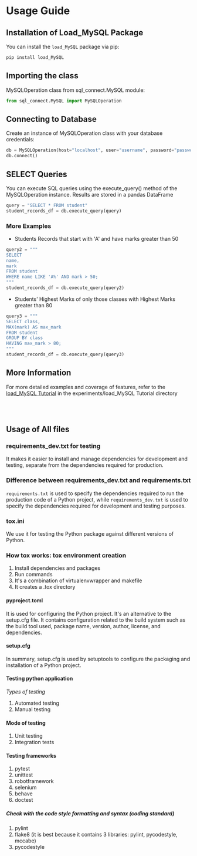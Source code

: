 # Usage Guide

## Installation of Load_MySQL Package
You can install the `load_MySQL` package via pip:

```bash
pip install load_MySQL
```

## Importing the class
MySQLOperation class from sql_connect.MySQL module:

```python
from sql_connect.MySQL import MySQLOperation
```

## Connecting to Database
Create an instance of MySQLOperation class with your database credentials:

```python
db = MySQLOperation(host="localhost", user="username", password="password", database="database name")
db.connect()
```

## SELECT Queries
You can execute SQL queries using the execute_query() method of the MySQLOperation instance. Results are stored in a pandas DataFrame

```python
query = "SELECT * FROM student"
student_records_df = db.execute_query(query)
```

### More Examples
- Students Records that start with 'A' and have marks greater than 50
  
```python
query2 = """
SELECT 
name,
mark 
FROM student 
WHERE name LIKE 'A%' AND mark > 50;
"""
student_records_df = db.execute_query(query2)
```

- Students' Highest Marks of only those classes with Highest Marks greater than 80
  
```python
query3 = """
SELECT class,
MAX(mark) AS max_mark
FROM student
GROUP BY class
HAVING max_mark > 80;
"""
student_records_df = db.execute_query(query3)
```

## More Information
For more detailed examples and coverage of features, refer to the [load_MySQL Tutorial](https://github.com/Meetpanchal58/SQL_Connect/blob/main/experiments/load_MySQL%20Tutorial.ipynb) in the experiments/load_MySQL Tutorial directory

<br><br>

## Usage of All files 

### requirements_dev.txt for testing
It makes it easier to install and manage dependencies for development and testing, separate from the dependencies required for production.

### Difference between requirements_dev.txt and requirements.txt

`requirements.txt` is used to specify the dependencies required to run the production code of a Python project, while `requirements_dev.txt` is used to specify the dependencies required for development and testing purposes.

### tox.ini
We use it for testing the Python package against different versions of Python.

### How tox works: tox environment creation
1. Install dependencies and packages 
2. Run commands
3. It's a combination of virtualenvwrapper and makefile
4. It creates a .tox directory

#### pyproject.toml
It is used for configuring the Python project. It's an alternative to the setup.cfg file. It contains configuration related to the build system such as the build tool used, package name, version, author, license, and dependencies.

#### setup.cfg
In summary, setup.cfg is used by setuptools to configure the packaging and installation of a Python project.

#### Testing python application
*Types of testing*
1. Automated testing 
2. Manual testing

#### Mode of testing
1. Unit testing
2. Integration tests

#### Testing frameworks
1. pytest
2. unittest
3. robotframework
4. selenium
5. behave
6. doctest

##### Check with the code style formatting and syntax (coding standard)

1. pylint
2. flake8 (it is best because it contains 3 libraries: pylint, pycodestyle, mccabe)
3. pycodestyle
